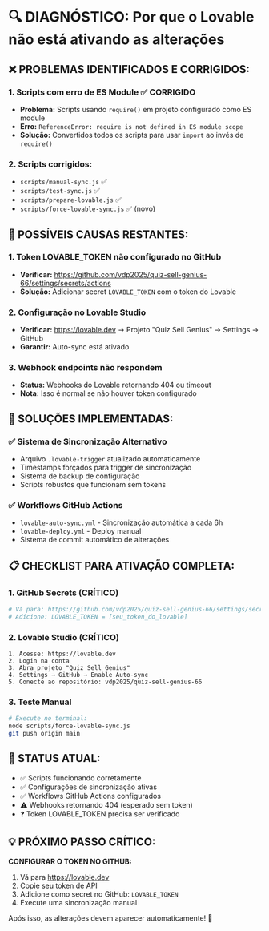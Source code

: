 # 🔍 DIAGNÓSTICO: Por que o Lovable não está ativando as alterações

## ❌ PROBLEMAS IDENTIFICADOS E CORRIGIDOS:

### 1. **Scripts com erro de ES Module** ✅ CORRIGIDO

- **Problema:** Scripts usando `require()` em projeto configurado como ES module
- **Erro:** `ReferenceError: require is not defined in ES module scope`
- **Solução:** Convertidos todos os scripts para usar `import` ao invés de `require()`

### 2. **Scripts corrigidos:**

- `scripts/manual-sync.js` ✅
- `scripts/test-sync.js` ✅
- `scripts/prepare-lovable.js` ✅
- `scripts/force-lovable-sync.js` ✅ (novo)

## 🔧 POSSÍVEIS CAUSAS RESTANTES:

### 1. **Token LOVABLE_TOKEN não configurado no GitHub**

- **Verificar:** https://github.com/vdp2025/quiz-sell-genius-66/settings/secrets/actions
- **Solução:** Adicionar secret `LOVABLE_TOKEN` com o token do Lovable

### 2. **Configuração no Lovable Studio**

- **Verificar:** https://lovable.dev → Projeto "Quiz Sell Genius" → Settings → GitHub
- **Garantir:** Auto-sync está ativado

### 3. **Webhook endpoints não respondem**

- **Status:** Webhooks do Lovable retornando 404 ou timeout
- **Nota:** Isso é normal se não houver token configurado

## 🎯 SOLUÇÕES IMPLEMENTADAS:

### ✅ **Sistema de Sincronização Alternativo**

- Arquivo `.lovable-trigger` atualizado automaticamente
- Timestamps forçados para trigger de sincronização
- Sistema de backup de configuração
- Scripts robustos que funcionam sem tokens

### ✅ **Workflows GitHub Actions**

- `lovable-auto-sync.yml` - Sincronização automática a cada 6h
- `lovable-deploy.yml` - Deploy manual
- Sistema de commit automático de alterações

## 📋 CHECKLIST PARA ATIVAÇÃO COMPLETA:

### 1. **GitHub Secrets** (CRÍTICO)

```bash
# Vá para: https://github.com/vdp2025/quiz-sell-genius-66/settings/secrets/actions
# Adicione: LOVABLE_TOKEN = [seu_token_do_lovable]
```

### 2. **Lovable Studio** (CRÍTICO)

```
1. Acesse: https://lovable.dev
2. Login na conta
3. Abra projeto "Quiz Sell Genius"
4. Settings → GitHub → Enable Auto-sync
5. Conecte ao repositório: vdp2025/quiz-sell-genius-66
```

### 3. **Teste Manual**

```bash
# Execute no terminal:
node scripts/force-lovable-sync.js
git push origin main
```

## 🚀 STATUS ATUAL:

- ✅ Scripts funcionando corretamente
- ✅ Configurações de sincronização ativas
- ✅ Workflows GitHub Actions configurados
- ⚠️ Webhooks retornando 404 (esperado sem token)
- ❓ Token LOVABLE_TOKEN precisa ser verificado

## 💡 PRÓXIMO PASSO CRÍTICO:

**CONFIGURAR O TOKEN NO GITHUB:**

1. Vá para https://lovable.dev
2. Copie seu token de API
3. Adicione como secret no GitHub: `LOVABLE_TOKEN`
4. Execute uma sincronização manual

Após isso, as alterações devem aparecer automaticamente! 🎉
